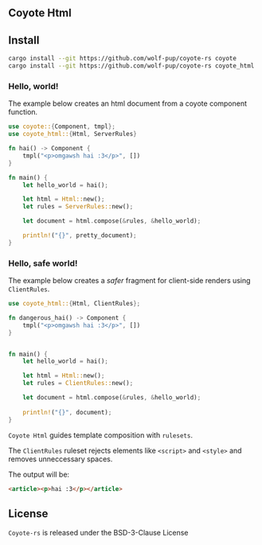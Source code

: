 
## Coyote Html

## Install

```sh
cargo install --git https://github.com/wolf-pup/coyote-rs coyote
cargo install --git https://github.com/wolf-pup/coyote-rs coyote_html
```

### Hello, world!

The example below creates an html document from a coyote component function.

```rust
use coyote::{Component, tmpl};
use coyote_html::{Html, ServerRules}

fn hai() -> Component {
    tmpl("<p>omgawsh hai :3</p>", [])
}

fn main() {
    let hello_world = hai();

    let html = Html::new();
    let rules = ServerRules::new();

    let document = html.compose(&rules, &hello_world); 

    println!("{}", pretty_document);
}
```

### Hello, safe world!

The example below creates a _safer_ fragment for client-side renders using `ClientRules`. 

```rust
use coyote_html::{Html, ClientRules};

fn dangerous_hai() -> Component {
    tmpl("<p>omgawsh hai :3</p>", [])
}


fn main() {
    let hello_world = hai();

    let html = Html::new();    
    let rules = ClientRules::new();

    let document = html.compose(&rules, &hello_world); 
    
    println!("{}", document);
}
```

`Coyote Html` guides template composition with `rulesets`.

The `ClientRules` ruleset rejects elements like `<script>` and `<style>` and removes unneccessary spaces.

The output will be:
```html
<article><p>hai :3</p></article>
```

## License

`Coyote-rs` is released under the BSD-3-Clause License
